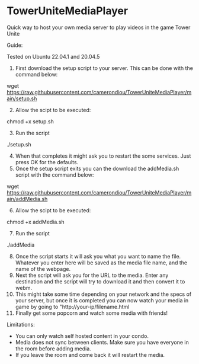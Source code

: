 # TowerUniteMediaPlayer
Quick way to host your own media server to play videos in the game Tower Unite

Guide:

Tested on Ubuntu 22.04.1 and 20.04.5

1. First download the setup script to your server. This can be done with the command below:

wget https://raw.githubusercontent.com/camerondiou/TowerUniteMediaPlayer/main/setup.sh

2. Allow the scipt to be executed:

chmod +x setup.sh

3. Run the script

./setup.sh

4. When that completes it might ask you to restart the some services. Just press OK for the defaults. 
5. Once the setup script exits you can the download the addMedia.sh script with the command below:

wget https://raw.githubusercontent.com/camerondiou/TowerUniteMediaPlayer/main/addMedia.sh

6. Allow the scipt to be executed:

chmod +x addMedia.sh

7. Run the script

./addMedia

8. Once the script starts it will ask you what you want to name the file. Whatever you enter here will be saved as the media file name, and the name of the webpage. 
9. Next the script will ask you for the URL to the media. Enter any destination and the script will try to download it and then convert it to webm. 
10. This might take some time depending on your network and the specs of your server, but once it is completed you can now watch your media in game by going to "http://your-ip/filename.html
11. Finally get some popcorn and watch some media with friends! 

Limitations:
- You can only watch self hosted content in your condo. 
- Media does not sync between clients. Make sure you have everyone in the room before adding media. 
- If you leave the room and come back it will restart the media. 
